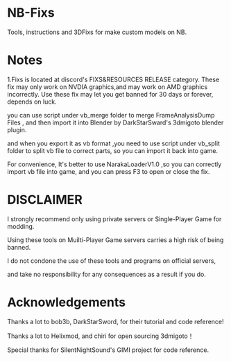 # NB-Fixs
Tools, instructions and 3DFixs for make custom models on NB.

# Notes
1.Fixs is located at discord's FIXS&RESOURCES RELEASE category.
These fix may only work on NVDIA graphics,and may work on AMD graphics incorrectly.
Use these fix may let you get banned for 30 days or forever, depends on luck.

you can use script under vb_merge folder to merge FrameAnalysisDump Files , 
and then import it into Blender by DarkStarSward's 3dmigoto blender plugin.

and when you export it as vb format ,you need to use script under vb_split folder to split vb file to correct parts, 
so you can import it back into game.

For convenience,  It's better to use NarakaLoaderV1.0 ,so you can correctly import vb file into game, 
and you can press F3 to open or close the fix.

# DISCLAIMER
I strongly recommend only using private servers or Single-Player Game for modding. 

Using these tools on Muilti-Player Game servers carries a high risk of being banned. 

I do not condone the use of these tools and programs on official servers, 

and take no responsibility for any consequences as a result if you do.

# Acknowledgements
Thanks a lot to bob3b, DarkStarSword, for their tutorial and code reference!

Thanks a lot to Helixmod, and chiri for open sourcing 3dmigoto！

Special thanks for SilentNightSound's GIMI project for code reference.
